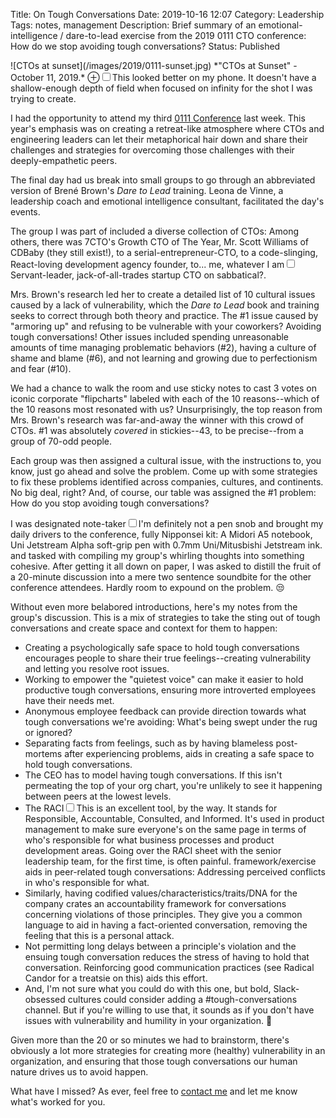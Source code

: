 Title: On Tough Conversations
Date: 2019-10-16 12:07
Category: Leadership
Tags: notes, management
Description: Brief summary of an emotional-intelligence / dare-to-lead exercise from the 2019 0111 CTO conference: How do we stop avoiding tough conversations?
Status: Published

<section markdown="1">
![CTOs at sunset](/images/2019/0111-sunset.jpg)
*"CTOs at Sunset" - October 11, 2019.* <label for="mn-oops" class="margin-toggle">&#8853;</label><input type="checkbox" id="mn-oops" class="margin-toggle"><span class="marginnote">This looked better on my phone. It doesn't have a shallow-enough depth of field when focused on infinity for the shot I was trying to create.</span>

I had the opportunity to attend my third [0111 Conference](https://7ctos.com/0111-2019/) last week. This year's emphasis was on creating a retreat-like atmosphere where CTOs and engineering leaders can let their metaphorical hair down and share their challenges and strategies for overcoming those challenges with their deeply-empathetic peers.

The final day had us break into small groups to go through an abbreviated version of Brené Brown's *Dare to Lead* training. Leona de Vinne, a leadership coach and emotional intelligence consultant, facilitated the day's events.

The group I was part of included a diverse collection of CTOs: Among others, there was 7CTO's Growth CTO of The Year, Mr. Scott Williams of CDBaby (they still exist!), to a serial-entrepreneur-CTO, to a code-slinging, React-loving development agency founder, to... me, whatever I am<label for="sn-whoami" class="margin-toggle sidenote-number"></label><input type="checkbox" id="sn-whoami" class="margin-toggle"><span class="sidenote">Servant-leader, jack-of-all-trades startup CTO on sabbatical?</span>.

Mrs. Brown's research led her to create a detailed list of 10 cultural issues caused by a lack of vulnerability, which the *Dare to Lead* book and training seeks to correct through both theory and practice. The #1 issue caused by "armoring up" and refusing to be vulnerable with your coworkers? Avoiding tough conversations! Other issues included spending unreasonable amounts of time managing problematic behaviors (#2), having a culture of shame and blame (#6), and not learning and growing due to perfectionism and fear (#10).

We had a chance to walk the room and use sticky notes to cast 3 votes on iconic corporate "flipcharts" labeled with each of the 10 reasons--which of the 10 reasons most resonated with us? Unsurprisingly, the top reason from Mrs. Brown's research was far-and-away the winner with this crowd of CTOs. #1 was absolutely *covered* in stickies--43, to be precise--from a group of 70-odd people.

Each group was then assigned a cultural issue, with the instructions to, you know, just go ahead and solve the problem. Come up with some strategies to fix these problems identified across companies, cultures, and continents. No big deal, right? And, of course, our table was assigned the #1 problem: How do you stop avoiding tough conversations?

I was designated note-taker<label for="sn-snob" class="margin-toggle sidenote-number"></label><input type="checkbox" id="sn-snob" class="margin-toggle"><span class="sidenote">I'm definitely not a pen snob and brought my daily drivers to the conference, fully Nipponsei kit: A Midori A5 notebook, Uni Jetstream Alpha soft-grip pen with 0.7mm Uni/Mitusbishi Jetstream ink.</span> and tasked with compiling my group's whirling thoughts into something cohesive. After getting it all down on paper, I was asked to distill the fruit of a 20-minute discussion into a mere two sentence soundbite for the other conference attendees. Hardly room to expound on the problem. 😒

Without even more belabored introductions, here's my notes from the group's discussion. This is a mix of strategies to take the sting out of tough conversations and create space and context for them to happen:

- Creating a psychologically safe space to hold tough conversations encourages people to share their true feelings--creating vulnerability and letting you resolve root issues.
- Working to empower the "quietest voice" can make it easier to hold productive tough conversations, ensuring more introverted employees have their needs met.
- Anonymous employee feedback can provide direction towards what tough conversations we're avoiding: What's being swept under the rug or ignored?
- Separating facts from feelings, such as by having blameless post-mortems after experiencing problems, aids in creating a safe space to hold tough conversations.
- The CEO has to model having tough conversations. If this isn't permeating the top of your org chart, you're unlikely to see it happening between peers at the lowest levels.
- The RACI<label for="sn-raci" class="margin-toggle sidenote-number"></label><input type="checkbox" id="sn-raci" class="margin-toggle"><span class="sidenote">This is an excellent tool, by the way. It stands for Responsible, Accountable, Consulted, and Informed. It's used in product management to make sure everyone's on the same page in terms of who's responsible for what business processes and product development areas. Going over the RACI sheet with the senior leadership team, for the first time, is often painful.</span> framework/exercise aids in peer-related tough conversations: Addressing perceived conflicts in who's responsible for what. 
- Similarly, having codified values/characteristics/traits/DNA for the company crates an accountability framework for conversations concerning violations of those principles. They give you a common language to aid in having a fact-oriented conversation, removing the feeling that this is a personal attack.
- Not permitting long delays between a principle's violation and the ensuing tough conversation reduces the stress of having to hold that conversation. Reinforcing good communication practices (see Radical Candor for a treatsie on this) aids this effort.
- And, I'm not sure what you could do with this one, but bold, Slack-obsessed cultures could consider adding a #tough-conversations channel. But if you're willing to use that, it sounds as if you don't have issues with vulnerability and humility in your organization. 🤔

Given more than the 20 or so minutes we had to brainstorm, there's obviously a lot more strategies for creating more (healthy) vulnerability in an organization, and ensuring that those tough conversations our human nature drives us to avoid happen.

What have I missed? As ever, feel free to [contact me](/contact/) and let me know what's worked for you.
</section>
